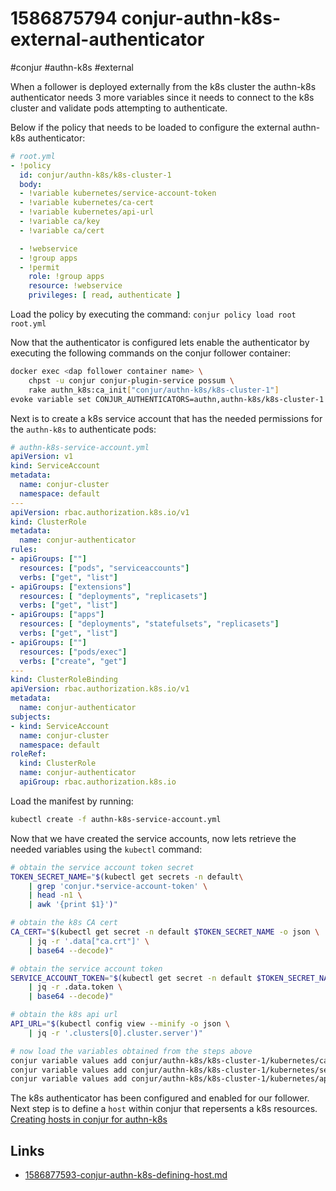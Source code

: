 # 1586875794 conjur-authn-k8s-external-authenticator
#conjur #authn-k8s #external

When a follower is deployed externally from the k8s cluster the authn-k8s authenticator needs 3 more variables since it needs to connect to the k8s cluster and validate pods attempting to authenticate.

Below if the policy that needs to be loaded to configure the external authn-k8s authenticator:
```yaml
# root.yml
- !policy
  id: conjur/authn-k8s/k8s-cluster-1
  body:
  - !variable kubernetes/service-account-token
  - !variable kubernetes/ca-cert
  - !variable kubernetes/api-url
  - !variable ca/key
  - !variable ca/cert

  - !webservice
  - !group apps
  - !permit
    role: !group apps
    resource: !webservice
    privileges: [ read, authenticate ]
```
Load the policy by executing the command:
`conjur policy load root root.yml`

Now that the authenticator is configured lets enable the authenticator by executing the following commands on the conjur follower container:
```bash
docker exec <dap follower container name> \
    chpst -u conjur conjur-plugin-service possum \
    rake authn_k8s:ca_init["conjur/authn-k8s/k8s-cluster-1"]
evoke variable set CONJUR_AUTHENTICATORS=authn,authn-k8s/k8s-cluster-1
```

Next is to create a k8s service account that has the needed permissions for the `authn-k8s` to authenticate pods:
```yaml
# authn-k8s-service-account.yml
apiVersion: v1
kind: ServiceAccount
metadata:
  name: conjur-cluster
  namespace: default
---
apiVersion: rbac.authorization.k8s.io/v1
kind: ClusterRole
metadata:
  name: conjur-authenticator
rules:
- apiGroups: [""]
  resources: ["pods", "serviceaccounts"]
  verbs: ["get", "list"]
- apiGroups: ["extensions"]
  resources: [ "deployments", "replicasets"]
  verbs: ["get", "list"]
- apiGroups: ["apps"]
  resources: [ "deployments", "statefulsets", "replicasets"]
  verbs: ["get", "list"]
- apiGroups: [""]
  resources: ["pods/exec"]
  verbs: ["create", "get"]
---
kind: ClusterRoleBinding
apiVersion: rbac.authorization.k8s.io/v1
metadata:
  name: conjur-authenticator
subjects:
- kind: ServiceAccount
  name: conjur-cluster
  namespace: default
roleRef:
  kind: ClusterRole
  name: conjur-authenticator
  apiGroup: rbac.authorization.k8s.io
```

Load the manifest by running:
```bash
kubectl create -f authn-k8s-service-account.yml
```

Now that we have created the service accounts, now lets retrieve the needed variables using the `kubectl` command:
```bash
# obtain the service account token secret
TOKEN_SECRET_NAME="$(kubectl get secrets -n default\
    | grep 'conjur.*service-account-token' \
    | head -n1 \
    | awk '{print $1}')"

# obtain the k8s CA cert
CA_CERT="$(kubectl get secret -n default $TOKEN_SECRET_NAME -o json \
    | jq -r '.data["ca.crt"]' \
    | base64 --decode)"

# obtain the service account token
SERVICE_ACCOUNT_TOKEN="$(kubectl get secret -n default $TOKEN_SECRET_NAME -o json \
    | jq -r .data.token \
    | base64 --decode)"

# obtain the k8s api url
API_URL="$(kubectl config view --minify -o json \
    | jq -r '.clusters[0].cluster.server')"

# now load the variables obtained from the steps above
conjur variable values add conjur/authn-k8s/k8s-cluster-1/kubernetes/ca-cert "$CA_CERT"
conjur variable values add conjur/authn-k8s/k8s-cluster-1/kubernetes/service-account-token "$SERVICE_ACCOUNT_TOKEN"
conjur variable values add conjur/authn-k8s/k8s-cluster-1/kubernetes/api-url "$API_URL"
```

The k8s authenticator has been configured and enabled for our follower.
Next step is to define a `host` within conjur that repersents a k8s resources.
[Creating hosts in conjur for authn-k8s](1586877593-conjur-authn-k8s-defining-host.md)


## Links
- [1586877593-conjur-authn-k8s-defining-host.md](1586877593-conjur-authn-k8s-defining-host.md)
